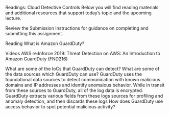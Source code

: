 Readings: Cloud Detective Controls
Below you will find reading materials and additional resources that support today’s topic and the upcoming lecture.

Review the Submission Instructions for guidance on completing and submitting this assignment.

Reading
What is Amazon GuardDuty?

Videos
AWS re:Inforce 2019: Threat Detection on AWS: An Introduction to Amazon GuardDuty (FND216)

What are some of the IoCs that GuardDuty can detect?
What are some of the data sources which GuardDuty can use? GuardDuty uses the foundational data sources to detect communication with known malicious domains and IP addresses and identify anomalous behavior. While in transit from these sources to GuardDuty, all of the log data is encrypted. GuardDuty extracts various fields from these logs sources for profiling and anomaly detection, and then discards these logs
How does GuardDuty use access behavior to spot potential malicious activity?
